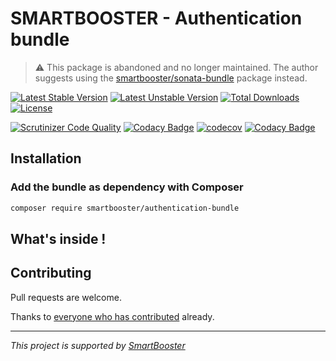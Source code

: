 # SMARTBOOSTER - Authentication bundle

> :warning: This package is abandoned and no longer maintained. The author suggests using the [smartbooster/sonata-bundle](https://github.com/smartbooster/sonata-bundle) package instead.

[![Latest Stable Version](https://poser.pugx.org/smartbooster/authentication-bundle/v/stable)](https://packagist.org/packages/smartbooster/authentication-bundle)
[![Latest Unstable Version](https://poser.pugx.org/smartbooster/authentication-bundle/v/unstable)](https://packagist.org/packages/smartbooster/authentication-bundle)
[![Total Downloads](https://poser.pugx.org/smartbooster/authentication-bundle/downloads)](https://packagist.org/packages/smartbooster/authentication-bundle)
[![License](https://poser.pugx.org/smartbooster/authentication-bundle/license)](https://packagist.org/packages/smartbooster/authentication-bundle)

[![Scrutinizer Code Quality](https://scrutinizer-ci.com/g/smartbooster/authentication-bundle/badges/quality-score.png?b=master)](https://scrutinizer-ci.com/g/smartbooster/authentication-bundle/?branch=master)
[![Codacy Badge](https://app.codacy.com/project/badge/Grade/5b131f1ee0a34a999f85d991615bcb0c)](https://www.codacy.com/gh/smartbooster/authentication-bundle/dashboard?utm_source=github.com&amp;utm_medium=referral&amp;utm_content=smartbooster/authentication-bundle&amp;utm_campaign=Badge_Grade)
[![codecov](https://codecov.io/gh/smartbooster/authentication-bundle/branch/master/graph/badge.svg)](https://codecov.io/gh/smartbooster/authentication-bundle)
[![Codacy Badge](https://app.codacy.com/project/badge/Grade/5b131f1ee0a34a999f85d991615bcb0c)](https://www.codacy.com/gh/smartbooster/authentication-bundle/dashboard?utm_source=github.com&amp;utm_medium=referral&amp;utm_content=smartbooster/authentication-bundle&amp;utm_campaign=Badge_Grade)

## Installation

### Add the bundle as dependency with Composer

``` bash
composer require smartbooster/authentication-bundle
```

## What's inside !

## Contributing

Pull requests are welcome. 

Thanks to [everyone who has contributed](https://github.com/smartbooster/authentication-bundle/contributors) already.

---

*This project is supported by [SmartBooster](https://www.smartbooster.io)*
